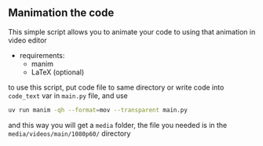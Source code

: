 ## Manimation the code
This simple script allows you to animate your code to using that animation in video editor

- requirements:
  + manim
  + LaTeX (optional)

to use this script, put code file to same directory or write code into `code_text` var in `main.py` file, and use 
```bash
uv run manim -qh --format=mov --transparent main.py
```
and this way you will get a `media` folder, the file you needed is in the `media/videos/main/1080p60/` directory
